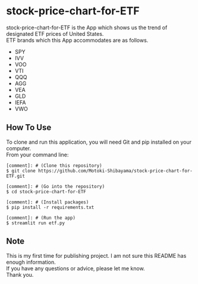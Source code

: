 # stock-price-chart-for-ETF
stock-price-chart-for-ETF is the App which shows us the trend of designated ETF prices of United States.  
ETF brands which this App accommodates are as follows.  

- SPY
- IVV
- VOO
- VTI
- QQQ
- AGG
- VEA
- GLD
- IEFA
- VWO

## How To Use
To clone and run this application, you will need Git and pip installed on your computer.  
From your command line:
```
[comment]: # (Clone this repository)
$ git clone https://github.com/Motoki-Shibayama/stock-price-chart-for-ETF.git

[comment]: # (Go into the repository)
$ cd stock-price-chart-for-ETF

[comment]: # (Install packages)
$ pip install -r requirements.txt

[comment]: # (Run the app)
$ streamlit run etf.py

```
## Note
This is my first time for publishing project. I am not sure this README has enough information.  
If you have any questions or advice, please let me know.  
Thank you.
